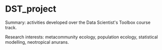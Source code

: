 # DST_project
Summary: activities developed over the Data Scientist's Toolbox course track.

Research interests: metacommunity ecology, population ecology, statistical modelling, neotropical anurans. 

